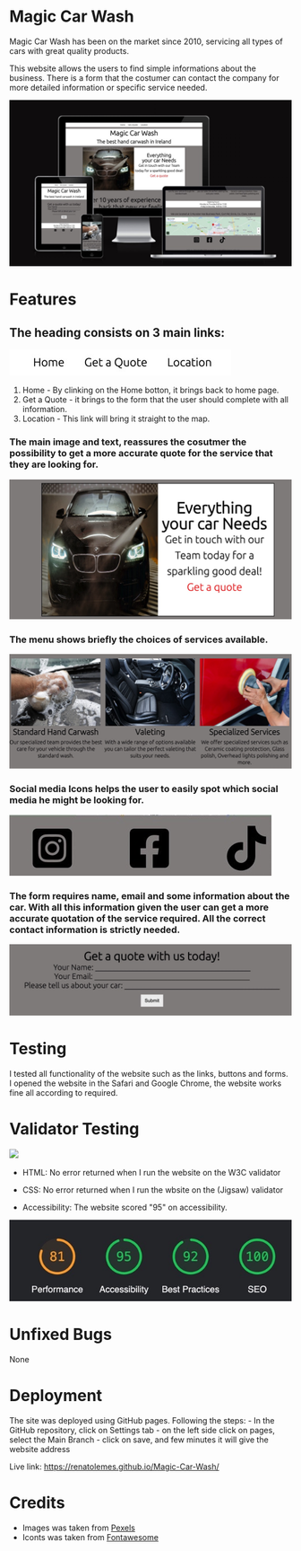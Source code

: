 # Magic Car Wash

Magic Car Wash has been on the market since 2010, servicing all types of cars with great quality products.

This website allows the users to find simple informations about the business. There is a form that the costumer can contact the company for more detailed information or specific service needed.

![Screens_picture](/assets/img/webscreen.jpeg)

# Features

## The heading consists on 3 main links: 

![](/assets/img/links.jpeg)

 1. Home - By clinking on the Home botton, it brings back to home page.
 2. Get a Quote - it brings to the form that the user should complete with all information.
 3. Location - This link will bring it straight to the map.

### The main image and text, reassures the cosutmer the possibility to get a more accurate quote for the service that they are looking for.

![](/assets/img/maininfo.jpeg)

### The menu shows briefly the choices of services available.

![](/assets/img/services.jpeg)

### Social media Icons helps the user to easily spot which social media he might be looking for.

![](/assets/img/socialmedia.jpeg)

### The form requires name, email and some information about the car. With all this information given the user can get a more accurate quotation of the service required. All the correct contact information is strictly needed.

![](/assets/img/getaquote.jpeg)

# Testing

I tested all functionality of the website such as the links, buttons and forms. I opened the website in the Safari and Google Chrome, the website works fine all according to required. 

# Validator Testing

![](/assets/img/Accessibilityscore.png.jpeg)

- HTML: No error returned when I run the website on the W3C validator

- CSS: No error returned when I run the wbsite on the (Jigsaw) validator

- Accessibility: The website scored "95" on accessibility.

![](/assets/img/Accessibilityscore.jpeg)

# Unfixed Bugs

None

# Deployment

The site was deployed using GitHub pages. Following the steps:
    - In the GitHub repository, click on Settings tab
    - on the left side click on pages, select the Main Branch
    - click on save, and few minutes it will give the website address

Live link: https://renatolemes.github.io/Magic-Car-Wash/

# Credits

- Images was taken from [Pexels](https://www.pexels.com/)
- Iconts was taken from [Fontawesome](https://fontawesome.com/icons)
